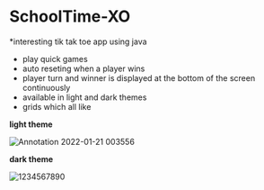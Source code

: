 # SchoolTime-XO
*interesting tik tak toe app using java
* play quick  games 
* auto reseting when a player wins 
* player turn and winner is displayed at the bottom of the screen continuously 
* available in light and dark themes 
* grids which all like 

**light theme**

![Annotation 2022-01-21 003556](https://user-images.githubusercontent.com/97396095/150521196-ac5f69f1-7590-4e43-b730-648aeeefe5d4.png)

**dark theme**

![1234567890](https://user-images.githubusercontent.com/97396095/150521216-1ccf4029-422e-4338-bfa6-823377f5b542.png)

